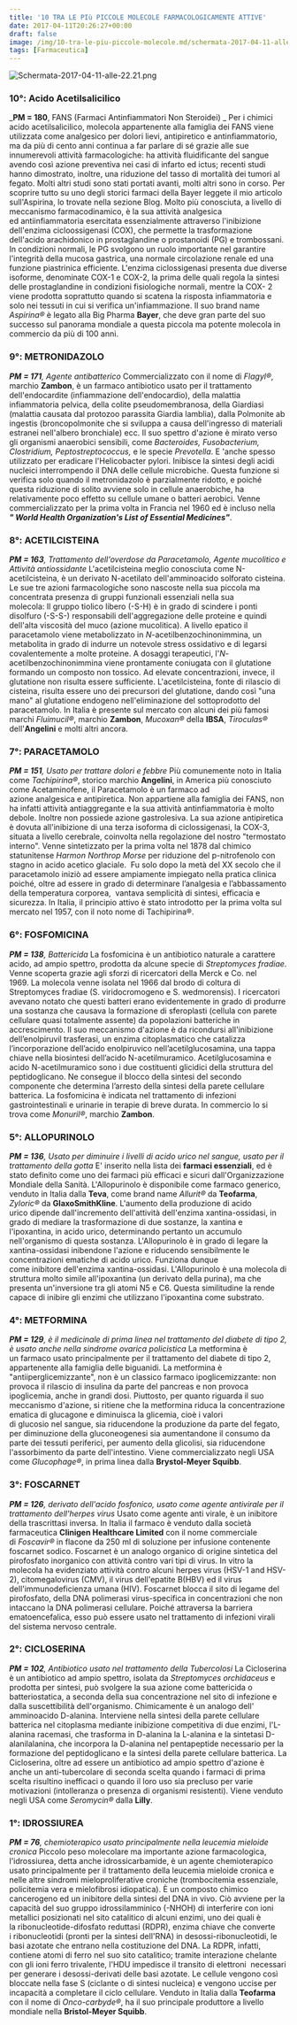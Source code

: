 ```yaml
---
title: '10 TRA LE PIù PICCOLE MOLECOLE FARMACOLOGICAMENTE ATTIVE'
date: 2017-04-11T20:26:27+00:00
draft: false
image: /img/10-tra-le-piu-piccole-molecole.md/schermata-2017-04-11-alle-22-21.png
tags: [Farmaceutica]
---
```


![Schermata-2017-04-11-alle-22.21.png](/img/10-tra-le-piu-piccole-molecole.md/schermata-2017-04-11-alle-22-21.png)

### 10°: Acido Acetilsalicilico

_**PM = 180**, FANS (Farmaci Antinfiammatori Non Steroidei) _ Per i chimici acido acetilsalicilico, molecola appartenente alla famiglia dei FANS viene utilizzata come analgesico per dolori lievi, antipiretico e antinfiammatorio, ma da più di cento anni continua a far parlare di sé grazie alle sue innumerevoli attività farmacologiche: ha attività fluidificante del sangue avendo così azione preventiva nei casi di infarto ed ictus; recenti studi hanno dimostrato, inoltre, una riduzione del tasso di mortalità dei tumori al fegato. Molti altri studi sono stati portati avanti, molti altri sono in corso. Per scoprire tutto su uno degli storici farmaci della Bayer leggete il mio articolo sull'Aspirina, lo trovate nella sezione Blog. Molto più conosciuta, a livello di meccanismo farmacodinamico, è la sua attività analgesica ed antiinfiammatoria esercitata essenzialmente attraverso l'inibizione dell'enzima cicloossigenasi (COX), che permette la trasformazione dell'acido arachidonico in prostaglandine o prostanoidi (PG) e trombossani. In condizioni normali, le PG svolgono un ruolo importante nel garantire l'integrità della mucosa gastrica, una normale circolazione renale ed una funzione piastrinica efficiente. L'enzima ciclossigenasi presenta due diverse isoforme, denominate COX-1 e COX-2, la prima delle quali regola la sintesi delle prostaglandine in condizioni fisiologiche normali, mentre la COX- 2 viene prodotta soprattutto quando si scatena la risposta infiammatoria e solo nei tessuti in cui si verifica un'infiammazione. Il suo brand name _Aspirina®_ è legato alla Big Pharma **Bayer**, che deve gran parte del suo successo sul panorama mondiale a questa piccola ma potente molecola in commercio da più di 100 anni.

### 9°: METRONIDAZOLO

_**PM = 171**, Agente antibatterico_ Commercializzato con il nome di _Flagyl®_, marchio **Zambon**, è un farmaco antibiotico usato per il trattamento dell'endocardite (infiammazione dell'endocardio), della malattia infiammatoria pelvica, della colite pseudomembranosa, della Giardiasi (malattia causata dal protozoo parassita Giardia lamblia), dalla Polmonite ab ingestis (broncopolmonite che si sviluppa a causa dell'ingresso di materiali estranei nell'albero bronchiale) ecc. Il suo spettro d'azione è mirato verso gli organismi anaerobici sensibili, come _Bacteroides, Fusobacterium, Clostridium, Peptostreptococcus,_ e le specie _Prevotella_. E 'anche spesso utilizzato per eradicare l'Helicobacter pylori. Inibisce la sintesi degli acidi nucleici interrompendo il DNA delle cellule microbiche. Questa funzione si verifica solo quando il metronidazolo è parzialmente ridotto, e poiché questa riduzione di solito avviene solo in cellule anaerobiche, ha relativamente poco effetto su cellule umane o batteri aerobici. Venne commercializzato per la prima volta in Francia nel 1960 ed è incluso nella _**" World Health Organization's List of Essential Medicines"**_.

### 8°: ACETILCISTEINA

_**PM = 163**, Trattamento dell'overdose da Paracetamolo, Agente mucolitico e Attività antiossidante_ L'acetilcisteina meglio conosciuta come N-acetilcisteina, è un derivato N-acetilato dell'amminoacido solforato cisteina. Le sue tre azioni farmacologiche sono nascoste nella sua piccola ma concentrata presenza di gruppi funzionali essenziali nella sua molecola: Il gruppo tiolico libero (-S-H) è in grado di scindere i ponti disolfuro (-S-S-) responsabili dell'aggregazione delle proteine e quindi dell'alta viscosità del muco (azione mucolitica). A livello epatico il paracetamolo viene metabolizzato in _N_-acetilbenzochinonimmina, un metabolita in grado di indurre un notevole stress ossidativo e di legarsi covalentemente a molte proteine. A dosaggi terapeutici, l'_N_-acetilbenzochinonimmina viene prontamente coniugata con il glutatione formando un composto non tossico. Ad elevate concentrazioni, invece, il glutatione non risulta essere sufficiente. L'acetilcisteina, fonte di rilascio di cisteina, risulta essere uno dei precursori del glutatione, dando così "una mano" al glutatione endogeno nell'eliminazione del sottoprodotto del paracetamolo. In Italia è presente sul mercato con alcuni dei più famosi marchi _Fluimucil®_, marchio **Zambon**, _Mucoxan®_ della **IBSA**, _Tiroculas®_ dell'**Angelini** e molti altri ancora.

### 7°: PARACETAMOLO

_**PM = 151**, Usato per trattare dolori e febbre_ Più comunemente noto in Italia come _Tachipirina®_, storico marchio **Angelini**, in America più conosciuto come Acetaminofene, il Paracetamolo è un farmaco ad azione analgesica e antipiretica. Non appartiene alla famiglia dei FANS, non ha infatti attività antiaggregante e la sua attività antinfiammatoria è molto debole. Inoltre non possiede azione gastrolesiva. La sua azione antipiretica è dovuta all'inibizione di una terza isoforma di ciclossigenasi, la COX-3, situata a livello cerebrale, coinvolta nella regolazione del nostro "termostato interno". Venne sintetizzato per la prima volta nel 1878 dal chimico statunitense _Harmon Northrop Morse_ per riduzione del p-nitrofenolo con stagno in acido acetico glaciale.  Fu solo dopo la metà del XX secolo che il paracetamolo iniziò ad essere ampiamente impiegato nella pratica clinica poiché, oltre ad essere in grado di determinare l’analgesia e l’abbassamento della temperatura corporea,  vantava semplicità di sintesi, efficacia e sicurezza. In Italia, il principio attivo è stato introdotto per la prima volta sul mercato nel 1957, con il noto nome di Tachipirina®.

### 6°: FOSFOMICINA

_**PM = 138**, Battericida_ La fosfomicina è un antibiotico naturale a carattere acido, ad ampio spettro, prodotta da alcune specie di _Streptomyces fradiae_. Venne scoperta grazie agli sforzi di ricercatori della Merck e Co. nel 1969. La molecola venne isolata nel 1966 dal brodo di coltura di Streptomyces fradiae (S. viridocromogeno e S. wedmorensis). I ricercatori avevano notato che questi batteri erano evidentemente in grado di produrre una sostanza che causava la formazione di sferoplasti (cellula con parete cellulare quasi totalmente assente) da popolazioni batteriche in accrescimento. Il suo meccanismo d'azione è da ricondursi all'inibizione dell’enolpiruvil trasferasi, un enzima citoplasmatico che catalizza l’incorporazione dell’acido enolpiruvico nell’acetilglucosamina, una tappa chiave nella biosintesi dell’acido N-acetilmuramico. Acetilglucosamina e acido N-acetilmuramico sono i due costituenti glicidici della struttura del peptidoglicano. Ne consegue il blocco della sintesi del secondo componente che determina l’arresto della sintesi della parete cellulare batterica. La fosfomicina è indicata nel trattamento di infezioni gastrointestinali e urinarie in terapie di breve durata. In commercio lo si trova come _Monuril®_, marchio **Zambon**.

### 5°: ALLOPURINOLO

_**PM = 136**, Usato per diminuire i livelli di acido urico nel sangue, usato per il trattamento della gotta_ E' inserito nella lista dei **farmaci essenziali**, ed è stato definito come uno dei farmaci più efficaci e sicuri dall'Organizzazione Mondiale della Sanità. L'Allopurinolo è disponibile come farmaco generico, venduto in Italia dalla **Teva**, come brand name _Allurit®_ da **Teofarma**, _Zyloric®_ da **GlaxoSmithKline**. L'aumento della produzione di acido urico dipende dall'incremento dell'attività dell'enzima xantina-ossidasi, in grado di mediare la trasformazione di due sostanze, la xantina e l'ipoxantina, in acido urico, determinando pertanto un accumulo nell'organismo di questa sostanza. L'Allopurinolo è in grado di legare la xantina-ossidasi inibendone l'azione e riducendo sensibilmente le concentrazioni ematiche di acido urico. Funziona dunque come inibitore dell'enzima xantina-ossidasi. L'Allopurinolo è una molecola di struttura molto simile all'ipoxantina (un derivato della purina), ma che presenta un'inversione tra gli atomi N5 e C6. Questa similitudine la rende capace di inibire gli enzimi che utilizzano l'ipoxantina come substrato.

### 4°: METFORMINA

_**PM = 129**, è il medicinale di prima linea nel trattamento del diabete di tipo 2, è usato anche nella sindrome ovarica policistica_ La metformina è un farmaco usato principalmente per il trattamento del diabete di tipo 2, appartenente alla famiglia delle biguanidi. La metformina è "antiiperglicemizzante", non è un classico farmaco ipoglicemizzante: non provoca il rilascio di insulina da parte del pancreas e non provoca ipoglicemia, anche in grandi dosi. Piuttosto, per quanto riguarda il suo meccanismo d'azione, si ritiene che la metformina riduca la concentrazione ematica di glucagone e diminuisca la glicemia, cioè i valori di glucosio nel sangue, sia riducendone la produzione da parte del fegato, per diminuzione della gluconeogenesi sia aumentandone il consumo da parte dei tessuti periferici, per aumento della glicolisi, sia riducendone l'assorbimento da parte dell'intestino. Viene commercializzato negli USA come _Glucophage®_, in prima linea dalla **Brystol-Meyer Squibb**.

### 3°: FOSCARNET

_**PM = 126**, derivato dell'acido fosfonico, usato come agente antivirale per il trattamento dell'herpes virus_ Usato come agente anti virale, è un inibitore della trascrittasi inversa. In Italia il farmaco è venduto dalla società farmaceutica **Clinigen Healthcare Limited** con il nome commerciale di _Foscavir®_ in flacone da 250 ml di soluzione per infusione contenente foscarnet sodico. Foscarnet è un analogo organico di origine sintetica del pirofosfato inorganico con attività contro vari tipi di virus. In vitro la molecola ha evidenziato attività contro alcuni herpes virus (HSV-1 and HSV-2), citomegalovirus (CMV), il virus dell'epatite B(HBV) ed il virus dell'immunodeficienza umana (HIV). Foscarnet blocca il sito di legame del pirofosfato, della DNA polimerasi virus-specifica in concentrazioni che non intaccano la DNA polimerasi cellulare. Poiché attraversa la barriera ematoencefalica, esso può essere usato nel trattamento di infezioni virali del sistema nervoso centrale.

### 2°: CICLOSERINA

_**PM = 102**, Antibiotico usato nel trattamento della Tubercolosi_ La Cicloserina è un antibiotico ad ampio spettro, isolata da _Streptomyces orchidaceus_ e prodotta per sintesi, può svolgere la sua azione come battericida o batteriostatica, a seconda della sua concentrazione nel sito di infezione e dalla suscettibilità dell'organismo. Chimicamente è un analogo dell' amminoacido D-alanina. Interviene nella sintesi della parete cellulare batterica nel citoplasma mediante inibizione competitiva di due enzimi, l'L-alanina racemasi, che trasforma in D-alanina la L-alanina e la sintetasi D-alanilalanina, che incorpora la D-alanina nel pentapeptide necessario per la formazione del peptidoglicano e la sintesi della parete cellulare batterica. La Cicloserina, oltre ad essere un antibiotico ad ampio spettro d'azione è anche un anti-tubercolare di seconda scelta quando i farmaci di prima scelta risultino inefficaci o quando il loro uso sia precluso per varie motivazioni (intolleranza o presenza di organismi resistenti). Viene venduto negli USA come _Seromycin®_ dalla **Lilly**.

### 1°: IDROSSIUREA

_**PM = 76**, chemioterapico usato principalmente nella leucemia mieloide cronica_ Piccolo peso molecolare ma importante azione farmacologica, l'idrossiurea, detta anche idrossicarbamide, è un agente chemioterapico usato principalmente per il trattamento della leucemia mieloide cronica e nelle altre sindromi mieloproliferative croniche (trombocitemia essenziale, policitemia vera e mielofibrosi idiopatica). È un composto chimico cancerogeno ed un inibitore della sintesi del DNA in vivo. Ciò avviene per la capacità del suo gruppo idrossilamminico (-NHOH) di interferire con ioni metallici posizionati nel sito catalitico di alcuni enzimi, uno dei quali è la ribonucleotide-difosfato reduttasi (RDPR), enzima chiave che converte i ribonucleotidi (pronti per la sintesi dell'RNA) in desossi-ribonucleotidi, le basi azotate che entrano nella costituzione del DNA. La RDPR, infatti, contiene atomi di ferro nel suo sito catalitico; tramite interazione chelante con gli ioni ferro trivalente, l'HDU impedisce il transito di elettroni  necessari per generare i desossi-derivati delle basi azotate. Le cellule vengono così bloccate nella fase S (ciclante o di sintesi nucleica) e vengono uccise per incapacità a completare il ciclo cellulare. Venduto in Italia dalla **Teofarma** con il nome di _Onco-carbyde®_, ha il suo principale produttore a livello mondiale nella **Bristol-Meyer Squibb**.